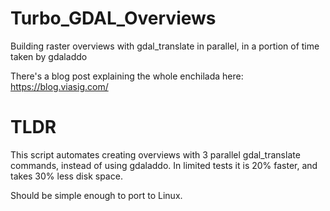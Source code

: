 # Turbo_GDAL_Overviews
Building raster overviews with gdal_translate in parallel, in a portion of time taken by gdaladdo

There's a blog post explaining the whole enchilada here:
https://blog.viasig.com/

# TLDR
This script automates creating overviews with 3 parallel gdal_translate commands, instead of using gdaladdo. In limited tests it is 20% faster, and takes 30% less disk space.

Should be simple enough to port to Linux.
